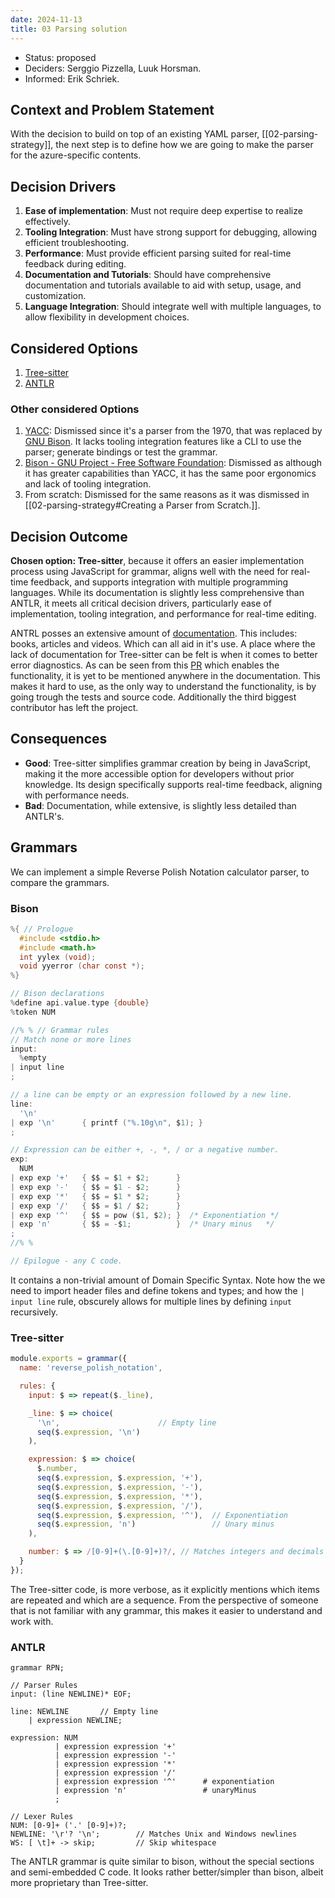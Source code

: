 ```yaml
---
date: 2024-11-13
title: 03 Parsing solution
---
```

- Status: proposed
- Deciders: Serggio Pizzella, Luuk Horsman.
- Informed: Erik Schriek.
## Context and Problem Statement
With the decision to build on top of an existing YAML parser, [[02-parsing-strategy]], the next step is to define how we are going to make the parser for the azure-specific contents.
## Decision Drivers
1. **Ease of implementation**: Must not require deep expertise to realize effectively.
2. **Tooling Integration**:  Must have strong support for debugging, allowing efficient troubleshooting.
1. **Performance**: Must provide efficient parsing suited for real-time feedback during editing.
3. **Documentation and Tutorials**: Should have comprehensive documentation and tutorials available to aid with setup, usage, and customization.
1. **Language Integration**: Should integrate well with multiple languages, to allow flexibility in development choices.

## Considered Options
1. [Tree-sitter](https://tree-sitter.github.io/tree-sitter/)
1. [ANTLR](https://www.antlr.org/)

### Other considered Options
1. [YACC](https://en.wikipedia.org/wiki/Yacc): Dismissed since it's a parser from the 1970, that was replaced by [GNU Bison](https://en.wikipedia.org/wiki/GNU_Bison). It lacks tooling integration features like a CLI to use the parser; generate bindings or test the grammar.
1. [Bison - GNU Project - Free Software Foundation](https://www.gnu.org/software/bison/): Dismissed as although it has greater capabilities than YACC, it has the same poor ergonomics and lack of tooling integration.
2. From scratch: Dismissed for the same reasons as it was dismissed in [[02-parsing-strategy#Creating a Parser from Scratch.]].

## Decision Outcome
**Chosen option: Tree-sitter**, because it offers an easier implementation process using JavaScript for grammar, aligns well with the need for real-time feedback, and supports integration with multiple programming languages. While its documentation is slightly less comprehensive than ANTLR, it meets all critical decision drivers, particularly ease of implementation, tooling integration, and performance for real-time editing.

ANTRL posses an extensive amount of [documentation](https://github.com/antlr/antlr4/blob/master/doc/index.md). This includes: books, articles and videos. Which can all aid in it's use. 
A place where the lack of documentation for Tree-sitter can be felt is when it comes to better error diagnostics. As can be seen from this [PR](https://github.com/tree-sitter/tree-sitter/pull/2324) which enables the functionality, it is yet to be mentioned anywhere in the documentation. This makes it hard to use, as the only way to understand the functionality, is by going trough the tests and source code. Additionally the third biggest contributor has left the project. 
## Consequences
- **Good**: Tree-sitter simplifies grammar creation by being in JavaScript, making it the more accessible option for developers without prior knowledge. Its design specifically supports real-time feedback, aligning with performance needs.
- **Bad**: Documentation, while extensive, is slightly less detailed than ANTLR's.

## Grammars
We can implement a simple Reverse Polish Notation calculator parser, to compare the grammars.

### Bison
```c grammer.j
%{ // Prologue
  #include <stdio.h>
  #include <math.h>
  int yylex (void);
  void yyerror (char const *);
%}

// Bison declarations
%define api.value.type {double}
%token NUM

//% % // Grammar rules
// Match none or more lines
input:
  %empty
| input line
;

// a line can be empty or an expression followed by a new line.
line:
  '\n'
| exp '\n'      { printf ("%.10g\n", $1); }
;

// Expression can be either +, -, *, / or a negative number.
exp:
  NUM
| exp exp '+'   { $$ = $1 + $2;      }
| exp exp '-'   { $$ = $1 - $2;      }
| exp exp '*'   { $$ = $1 * $2;      }
| exp exp '/'   { $$ = $1 / $2;      }
| exp exp '^'   { $$ = pow ($1, $2); }  /* Exponentiation */
| exp 'n'       { $$ = -$1;          }  /* Unary minus   */
;
//% %

// Epilogue - any C code.
```
[^1]: This example can be found [here](https://www.gnu.org/software/bison/manual/bison.html#RPN-Calc).
[^2]: The `% %` are commented out and spaced apart as they interfere with the code being displayed.

It contains a non-trivial amount of Domain Specific Syntax. Note how the we need to import header files and define tokens and types; and how the `| input line` rule, obscurely allows for multiple lines by defining `input` recursively.

### Tree-sitter
```js grammmar.js
module.exports = grammar({
  name: 'reverse_polish_notation',

  rules: {
    input: $ => repeat($._line),

    _line: $ => choice(
      '\n',                      // Empty line
      seq($.expression, '\n')
    ),

    expression: $ => choice(
      $.number,
      seq($.expression, $.expression, '+'),
      seq($.expression, $.expression, '-'),
      seq($.expression, $.expression, '*'),
      seq($.expression, $.expression, '/'),
      seq($.expression, $.expression, '^'),  // Exponentiation
      seq($.expression, 'n')                 // Unary minus
    ),

    number: $ => /[0-9]+(\.[0-9]+)?/, // Matches integers and decimals
  }
});
```

The Tree-sitter code, is more verbose, as it explicitly mentions which items are repeated and which are a sequence.  From the perspective of someone that is not familiar with any grammar, this makes it easier to understand and work with.

### ANTLR
```antlr
grammar RPN;

// Parser Rules
input: (line NEWLINE)* EOF;

line: NEWLINE       // Empty line
    | expression NEWLINE;

expression: NUM                       
          | expression expression '+'
          | expression expression '-'
          | expression expression '*'
          | expression expression '/' 
          | expression expression '^'      # exponentiation
          | expression 'n'                 # unaryMinus
          ;

// Lexer Rules
NUM: [0-9]+ ('.' [0-9]+)?; 
NEWLINE: '\r'? '\n';        // Matches Unix and Windows newlines
WS: [ \t]+ -> skip;         // Skip whitespace
```

The ANTLR grammar is quite similar to bison, without the special sections and semi-embedded C code. It looks rather better/simpler than bison, albeit more proprietary than Tree-sitter.

